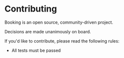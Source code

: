 # Contributing

Booking is an open source, community-driven project.

Decisions are made unanimously on board.

If you'd like to contribute, please read the following rules:
* All tests must be passed